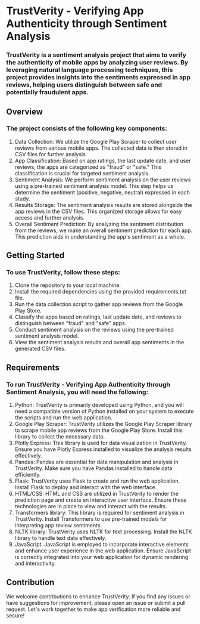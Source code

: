 # TrustVerity - Verifying App Authenticity through Sentiment Analysis
### TrustVerity is a sentiment analysis project that aims to verify the authenticity of mobile apps by analyzing user reviews. By leveraging natural language processing techniques, this project provides insights into the sentiments expressed in app reviews, helping users distinguish between safe and potentially fraudulent apps.

## Overview
### The project consists of the following key components:
1) Data Collection: We utilize the Google Play Scraper to collect user reviews from various mobile apps. The collected data is then stored in CSV files for further analysis.
2) App Classification: Based on app ratings, the last update date, and user reviews, the apps are categorized as "fraud" or "safe." This classification is crucial for targeted sentiment analysis.
3) Sentiment Analysis: We perform sentiment analysis on the user reviews using a pre-trained sentiment analysis model. This step helps us determine the sentiment (positive, negative, neutral) expressed in each study.
4) Results Storage: The sentiment analysis results are stored alongside the app reviews in the CSV files. This organized storage allows for easy access and further analysis.
5) Overall Sentiment Prediction: By analyzing the sentiment distribution from the reviews, we make an overall sentiment prediction for each app. This prediction aids in understanding the app's sentiment as a whole.

## Getting Started
### To use TrustVerity, follow these steps:
1) Clone the repository to your local machine.
2) Install the required dependencies using the provided requirements.txt file.
3) Run the data collection script to gather app reviews from the Google Play Store.
4) Classify the apps based on ratings, last update date, and reviews to distinguish between "fraud" and "safe" apps.
5) Conduct sentiment analysis on the reviews using the pre-trained sentiment analysis model.
6) View the sentiment analysis results and overall app sentiments in the generated CSV files.

## Requirements
### To run TrustVerity - Verifying App Authenticity through Sentiment Analysis, you will need the following:
1) Python: TrustVerity is primarily developed using Python, and you will need a compatible version of Python installed on your system to execute the scripts and run the web application.
2) Google Play Scraper: TrustVerity utilizes the Google Play Scraper library to scrape mobile app reviews from the Google Play Store. Install this library to collect the necessary data.
3) Plotly Express: This library is used for data visualization in TrustVerity. Ensure you have Plotly Express installed to visualize the analysis results effectively.
4) Pandas: Pandas are essential for data manipulation and analysis in TrustVerity. Make sure you have Pandas installed to handle data efficiently.
5) Flask: TrustVerity uses Flask to create and run the web application. Install Flask to deploy and interact with the web interface.
6) HTML/CSS: HTML and CSS are utilized in TrustVerity to render the prediction page and create an interactive user interface. Ensure these technologies are in place to view and interact with the results.
7) Transformers library: This library is required for sentiment analysis in TrustVerity. Install Transformers to use pre-trained models for interpreting app review sentiments.
8) NLTK library: TrustVerity uses NLTK for text processing. Install the NLTK library to handle text data effectively.
9) JavaScript: JavaScript is employed to incorporate interactive elements and enhance user experience in the web application. Ensure JavaScript is correctly integrated into your web application for dynamic rendering and interactivity.

## Contribution
We welcome contributions to enhance TrustVerity. If you find any issues or have suggestions for improvement, please open an issue or submit a pull request. Let's work together to make app verification more reliable and secure!
